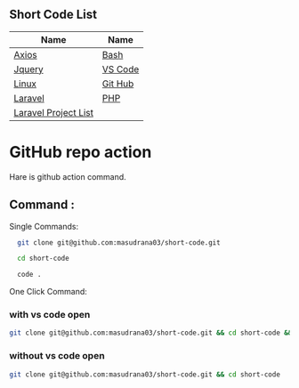 

## Short Code List

| Name  | Name  | 
|-------|-------|
| [ Axios ](https://github.com/masudrana03/short-code/blob/master/readme/axios.md) | [ Bash ](https://github.com/masudrana03/short-code/blob/master/readme/bash.md) |
| [ Jquery ](https://github.com/masudrana03/short-code/blob/master/readme/jquery.md) | [ VS Code ](https://github.com/masudrana03/short-code/blob/master/readme/vscode.md) |
| [ Linux ](https://github.com/masudrana03/short-code/blob/master/readme/linux/linux.md) | [ Git Hub ](https://github.com/masudrana03/short-code/blob/master/readme/github.md)
| [ Laravel ](https://github.com/masudrana03/short-code/blob/master/readme/laravel.md) | [ PHP ](https://github.com/masudrana03/short-code/blob/master/readme/php.md)
| [ Laravel Project List ](https://github.com/masudrana03/short-code/blob/master/readme/laravel-project-list.md) |



# GitHub repo action
Hare is github action command.

## Command :

Single Commands:

```bash
  git clone git@github.com:masudrana03/short-code.git
```


```bash
  cd short-code
```

```bash
  code .
```

One Click Command:

### with vs code open

```bash
git clone git@github.com:masudrana03/short-code.git && cd short-code && code .
```
### without vs code open

```bash
git clone git@github.com:masudrana03/short-code.git && cd short-code
```



